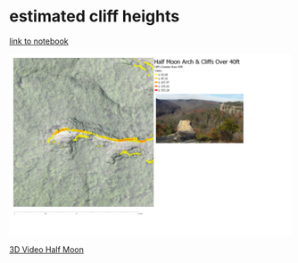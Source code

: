 # estimated cliff heights
[link to notebook](rrg.ipynb)    

![Half Moon Arch and Cliffs Over 40ft (72 DPI)](half_moon_72_DPI.jpg)    

[3D Video Half Moon](https://www.youtube.com/embed/BoyH83uDDIQ)
